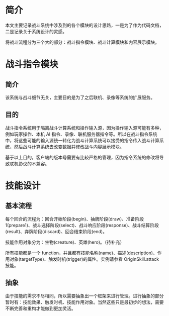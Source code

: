 # 简介

本文主要记录战斗系统中涉及到的各个模块的设计思路，一是为了作为代码文档，二是记录关于系统设计的灵感。

将战斗流程分为三个大的部分：战斗指令模块、战斗计算模块和内容展示模块。

# 战斗指令模块

## 简介

该系统与战斗细节无关，主要目的是为了之后联机、录像等系统的扩展服务。

## 目的

战斗指令系统用于隔离战斗计算系统和操作输入源，因为操作输入源可能有多种，例如玩家操作、本机 AI 指令、录像、联机服务器指令等。所以在战斗指令系统中，将这些可能的输入源统一转化为战斗计算系统可以接受的指令传入战斗计算系统，然后战斗计算系统去改变数据并修改战斗内容展示模块。

基于以上目的，客户端的版本号需要有比较严格的管理，因为指令系统的修改将导致联机协议的不兼容。



# 技能设计

## 基本流程

每个回合的流程为：回合开始阶段(begin)、抽牌阶段(draw)、准备阶段1(prepare1)、战斗选择阶段(select)、战斗响应阶段(response)、战斗结算阶段(result)、弃牌阶段(discard)、回合结束阶段(end)。

技能作用对象分为：生物(creature)、英雄(hero)。（待补充）
 
所有技能都是一个 function，并且都有技能名称(name)、描述(description)、作用对象(targetType)、触发时机(trigger)的属性。实例请参看 OriginSkill.attack 技能。

## 抽象

由于技能的需求不尽相同，所以需要抽象出一个框架来进行管理。进行抽象的部分暂时有：技能效果、触发时机、技能作用对象。当然这些只是最初步的想法，需要不断完善和重构才能做到更加灵活。


